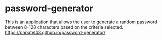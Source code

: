 # password-generator
This is an application that allows the user to generate a random password between 8-128 characters based on the criteria selected.
https://phpatel43.github.io/password-generator/
